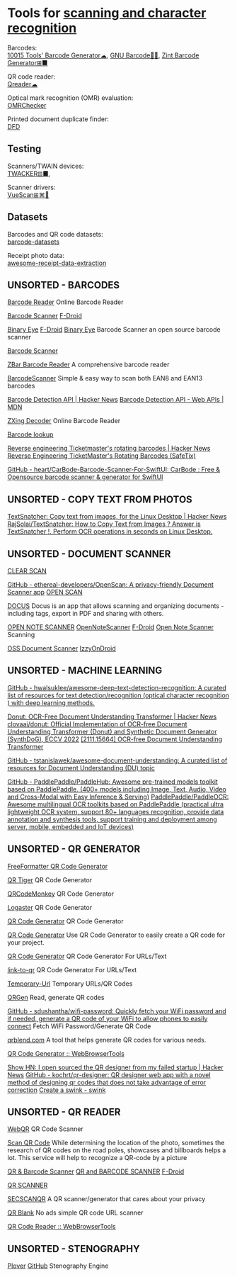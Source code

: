 
# Tools for [scanning and character recognition](https://trendless.tech/handwriting-ocr)

Barcodes:  
[10015 Tools' Barcode Generator☁](https://10015.io/tools/barcode-generator),
[GNU Barcode🐧🆓](https://www.gnu.org/software/barcode/),
[Zint Barcode Generator⊞■](https://sourceforge.net/projects/zint/)

QR code reader:  
[Qreader☁](https://qreader.online/)

Optical mark recognition (OMR) evaluation:  
[OMRChecker](https://github.com/Udayraj123/OMRChecker)

Printed document duplicate finder:  
[DFD](https://dfd.inf.tu-dresden.de/)

## Testing

Scanners/TWAIN devices:  
[TWACKER⊞■](https://www.dynamsoft.com/web-twain/docs/faq/How-to-use-TWACKER-to-check-if-your-device-is-TWAIN-Compliant.html),

Scanner drivers:  
[VueScan⊞⌘🐧](https://www.hamrick.com/)

## Datasets

Barcodes and QR code datasets:  
[barcode-datasets](https://github.com/BenSouchet/barcode-datasets)

Receipt photo data:  
[awesome-receipt-data-extraction](https://github.com/VictorAtPL/awesome-receipt-data-extraction)

## UNSORTED - BARCODES

[Barcode Reader](https://online-barcode-reader.inliteresearch.com/)
Online Barcode Reader

[Barcode Scanner](https://gitlab.com/Atharok/BarcodeScanner)
[F-Droid](https://f-droid.org/app/com.atharok.barcodescanner)

[Binary Eye](https://github.com/markusfisch/BinaryEye)
[F-Droid](https://f-droid.org/app/de.markusfisch.android.binaryeye)
[Binary Eye](https://f-droid.org/packages/de.markusfisch.android.binaryeye)
Barcode Scanner
an open source barcode scanner

[Barcode Scanner](https://github.com/hyperoslo/BarcodeScanner)

[ZBar Barcode Reader](https://sourceforge.net/projects/zbar/)
A comprehensive barcode reader

[BarcodeScanner](https://github.com/onl1ner/BarcodeScanner)
Simple & easy way to scan both EAN8 and EAN13 barcodes

[Barcode Detection API | Hacker News](https://news.ycombinator.com/item?id=30620802)
[Barcode Detection API - Web APIs | MDN](https://developer.mozilla.org/en-US/docs/Web/API/Barcode_Detection_API)

[ZXing Decoder](https://zxing.org/w/decode.jspx)
Online Barcode Reader

[Barcode lookup](https://www.barcodelookup.com/)

[Reverse engineering Ticketmaster's rotating barcodes | Hacker News](https://news.ycombinator.com/item?id=40906148)
[Reverse Engineering TicketMaster's Rotating Barcodes (SafeTix)](https://conduition.io/coding/ticketmaster/)

[GitHub - heart/CarBode-Barcode-Scanner-For-SwiftUI: CarBode : Free & Opensource barcode scanner & generator for SwiftUI](https://github.com/heart/CarBode-Barcode-Scanner-For-SwiftUI)

## UNSORTED - COPY TEXT FROM PHOTOS

[TextSnatcher: Copy text from images, for the Linux Desktop | Hacker News](https://news.ycombinator.com/item?id=39711621)
[RajSolai/TextSnatcher: How to Copy Text from Images ? Answer is TextSnatcher !. Perform OCR operations in seconds on Linux Desktop.](https://github.com/RajSolai/TextSnatcher)

## UNSORTED - DOCUMENT SCANNER

[CLEAR SCAN](https://play.google.com/store/apps/details?id=com.babanomania.pdfscanner)

[GitHub - ethereal-developers/OpenScan: A privacy-friendly Document Scanner app](https://github.com/ethereal-developers/OpenScan)
[OPEN SCAN](https://play.google.com/store/apps/details?id=com.ethereal.openscan)

[DOCUS](https://github.com/Breta01/docus)
Docus is an app that allows scanning and organizing documents - including tags, export in PDF and sharing with others.

[OPEN NOTE SCANNER](https://github.com/allgood/OpenNoteScanner)
[OpenNoteScanner](https://github.com/ctodobom/OpenNoteScanner)
[F-Droid](https://f-droid.org/app/com.todobom.opennotescanner)
[Open Note Scanner](https://f-droid.org/packages/com.todobom.opennotescanner)
Scanning

[OSS Document Scanner](https://github.com/Akylas/com.akylas.documentscanner)
[IzzyOnDroid](https://apt.izzysoft.de/fdroid/index/apk/com.akylas.documentscanner)

## UNSORTED - MACHINE LEARNING

[GitHub - hwalsuklee/awesome-deep-text-detection-recognition: A curated list of resources for text detection/recognition (optical character recognition ) with deep learning methods.](https://github.com/hwalsuklee/awesome-deep-text-detection-recognition)

[Donut: OCR-Free Document Understanding Transformer | Hacker News](https://news.ycombinator.com/item?id=36111878)
[clovaai/donut: Official Implementation of OCR-free Document Understanding Transformer (Donut) and Synthetic Document Generator (SynthDoG), ECCV 2022](https://github.com/clovaai/donut)
[[2111.15664] OCR-free Document Understanding Transformer](https://arxiv.org/abs/2111.15664)

[GitHub - tstanislawek/awesome-document-understanding: A curated list of resources for Document Understanding (DU) topic](https://github.com/tstanislawek/awesome-document-understanding)

[GitHub - PaddlePaddle/PaddleHub: Awesome pre-trained models toolkit based on PaddlePaddle. (400+ models including Image, Text, Audio, Video and Cross-Modal with Easy Inference & Serving)](https://github.com/PaddlePaddle/PaddleHub)
[PaddlePaddle/PaddleOCR: Awesome multilingual OCR toolkits based on PaddlePaddle (practical ultra lightweight OCR system, support 80+ languages recognition, provide data annotation and synthesis tools, support training and deployment among server, mobile, embedded and IoT devices)](https://github.com/PaddlePaddle/PaddleOCR)

## UNSORTED - QR GENERATOR

[FreeFormatter QR Code Generator](https://www.freeformatter.com/qr-code-generator.html)

[QR Tiger](https://www.qrcode-tiger.com/)
QR Code Generator

[QRCodeMonkey](https://www.qrcode-monkey.com/)
QR Code Generator

[Logaster](https://www.logaster.com/qr-code-generator/)
QR Code Generator

[QR Code Generator](https://www.the-qrcode-generator.com/)
QR Code Generator

[QR Code Generator](https://markodenic.com/tools/qr-code-generator/)
Use QR Code Generator to easily create a QR code for your project.

[QR Code Generator](https://www.qr-code-generator.com/)
QR Code Generator For URLs/Text

[link-to-qr](https://link-to-qr.com/)
QR Code Generator For URLs/Text

[Temporary-Url](https://www.temporary-url.com/)
Temporary URLs/QR Codes

[QRGen](https://github.com/lojals/QRGen)
Read, generate QR codes

[GitHub - sdushantha/wifi-password: Quickly fetch your WiFi password and if needed, generate a QR code of your WiFi to allow phones to easily connect](https://github.com/sdushantha/wifi-password)
Fetch WiFi Password/Generate QR Code

[qrblend.com](https://www.qrblend.com/)
A tool that helps generate QR codes for various needs.

[QR Code Generator :: WebBrowserTools](https://webbrowsertools.com/qrcode-generator)

[Show HN: I open sourced the QR designer from my failed startup | Hacker News](https://news.ycombinator.com/item?id=36128082)
[GitHub - kochrt/qr-designer: QR designer web app with a novel method of designing qr codes that does not take advantage of error correction](https://github.com/kochrt/qr-designer)
[Create a swink - swink](https://robko.ch/qr-designer/)

## UNSORTED - QR READER

[WebQR](https://www.webqr.com/)
QR Code Scanner

[Scan QR Code](https://4qrcode.com/scan-qr-code.php)
While determining the location of the photo, sometimes the research of QR codes on the road poles, showcases and billboards helps a lot. This service will help to recognize a QR-code by a picture

[QR & Barcode Scanner](https://github.com/wewewe718/QrAndBarcodeScanner)
[QR and BARCODE SCANNER](https://f-droid.org/packages/com.example.barcodescanner)
[F-Droid](https://f-droid.org/app/com.example.barcodescanner)

[QR SCANNER](https://f-droid.org/en/packages/com.secuso.privacyFriendlyCodeScanner/)

[SECSCANQR](https://github.com/Fr4gorSoftware/SecScanQR)
A QR scanner/generator that cares about your privacy

[QR Blank](https://github.com/kahopoon/QR-Blank)
No ads simple QR code URL scanner

[QR Code Reader :: WebBrowserTools](https://webbrowsertools.com/qrcode-reader)

## UNSORTED - STENOGRAPHY

[Plover](https://www.openstenoproject.org/plover/)
[GitHub](https://github.com/openstenoproject/plover)
Stenography Engine
